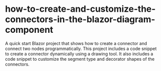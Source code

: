 # how-to-create-and-customize-the-connectors-in-the-blazor-diagram-component
A quick start Blazor project that shows how to create a connector and connect two nodes programmatically. This project includes a code snippet to create a connector dynamically using a drawing tool. It also includes a code snippet to customize the segment type and decorator shapes of the connectors.
